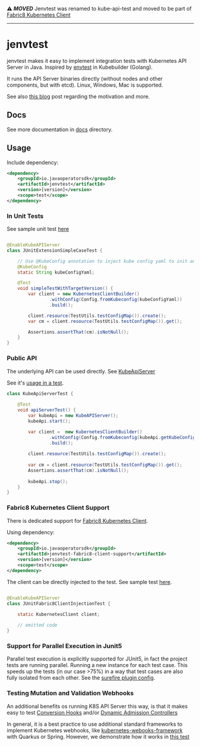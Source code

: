  :warning:  **_MOVED_**  Jenvtest was renamed to kube-api-test and moved to be part of [Fabric8 Kubernetes Client](https://github.com/fabric8io/kubernetes-client/blob/main/doc/kube-api-test.md)

---------

# jenvtest

jenvtest makes it easy to implement integration tests with Kubernetes API Server in Java.
Inspired by [envtest](https://book.kubebuilder.io/reference/envtest.html) in Kubebuilder (Golang).

It runs the API Server binaries directly (without nodes and other components, but with etcd). 
Linux, Windows, Mac is supported.

See also [this blog](https://csviri.medium.com/introducing-jenvtest-kubernetes-api-server-tests-made-easy-for-java-4d02a9bb26d4)
post regarding the motivation and more.

## Docs 

See more documentation in [docs](https://github.com/java-operator-sdk/jenvtest/tree/main/docs) directory.

## Usage

Include dependency:

```xml
<dependency>
    <groupId>io.javaoperatorsdk</groupId>
    <artifactId>jenvtest</artifactId>
    <version>[version]</version>
    <scope>test</scope>
</dependency>
```

### In Unit Tests

See sample unit
test [here](https://github.com/java-operator-sdk/jenvtest/blob/main/core/src/test/java/io/javaoperatorsdk/jenvtest/sample/JUnitExtensionSimpleCaseTest.java)

```java

@EnableKubeAPIServer
class JUnitExtensionSimpleCaseTest {

    // Use @KubeConfig annotation to inject kube config yaml to init any client
    @KubeConfig
    static String kubeConfigYaml;

    @Test
    void simpleTestWithTargetVersion() {
        var client = new KubernetesClientBuilder()
                .withConfig(Config.fromKubeconfig(kubeConfigYaml))
                .build();

        client.resource(TestUtils.testConfigMap()).create();
        var cm = client.resource(TestUtils.testConfigMap()).get();

        Assertions.assertThat(cm).isNotNull();
    }
}
```

### Public API

The underlying API can be used directly.
See [KubeApiServer](https://github.com/java-operator-sdk/jenvtest/blob/main/core/src/main/java/io/javaoperatorsdk/jenvtest/KubeAPIServer.java)

See
it's [usage in a test](https://github.com/java-operator-sdk/jenvtest/blob/main/core/src/test/java/io/javaoperatorsdk/jenvtest/sample/KubeApiServerTest.java).

```java
class KubeApiServerTest {
    
    @Test
    void apiServerTest() {
        var kubeApi = new KubeAPIServer();
        kubeApi.start();

        var client =  new KubernetesClientBuilder()
                .withConfig(Config.fromKubeconfig(kubeApi.getKubeConfigYaml()))
                .build();
        
        client.resource(TestUtils.testConfigMap()).create();
        
        var cm = client.resource(TestUtils.testConfigMap()).get();
        Assertions.assertThat(cm).isNotNull();
        
        kubeApi.stop();
    }
}
```

### Fabric8 Kubernetes Client Support 

There is dedicated support for [Fabric8 Kubernetes Client](https://github.com/fabric8io/kubernetes-client).

Using dependency:

```xml
<dependency>
    <groupId>io.javaoperatorsdk</groupId>
    <artifactId>jenvtest-fabric8-client-support</artifactId>
    <version>[version]</version>
    <scope>test</scope>
</dependency>
```

The client can be directly injected to the test. See sample test [here](https://github.com/java-operator-sdk/jenvtest/blob/main/fabric8/src/test/java/io/javaoperatorsdk/jenvtest/junit/sample/JUnitFabric8ClientInjectionTest.java#L111-L111).

```java

@EnableKubeAPIServer
class JUnitFabric8ClientInjectionTest {

    static KubernetesClient client;
   
    // emitted code     
}  
```

### Support for Parallel Execution in Junit5

Parallel test execution is explicitly supported for JUnit5, in fact the project tests are running parallel. 
Running a new instance for each test case. This speeds up the tests (in our case >75%) in a way that test cases are also
fully isolated from each other. See the [surefire plugin config](https://github.com/csviri/jenvtest/blob/6bb0510208d33cc64938b7a4518ecd0c21de8b26/pom.xml#L222-L237). 

### Testing Mutation and Validation Webhooks

An additional benefits os running K8S API Server this way, is that it makes easy to test
[Conversion Hooks](https://kubernetes.io/docs/tasks/extend-kubernetes/custom-resources/custom-resource-definition-versioning/#webhook-conversion)
and/or
[Dynamic Admission Controllers](https://kubernetes.io/docs/reference/access-authn-authz/extensible-admission-controllers/)

In general, it is a best practice to use additional standard frameworks to implement Kubernetes webhooks,
like [kubernetes-webooks-framework](https://github.com/java-operator-sdk/kubernetes-webooks-framework)
with Quarkus or Spring. However, we demonstrate how it works
in [this test](https://github.com/java-operator-sdk/jenvtest/blob/main/samples/src/test/java/io/javaoperatorsdk/jenvtest/KubernetesMutationHookHandlingTest.java#L53-L53)
